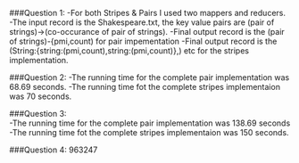 ###Question 1:
-For both Stripes & Pairs I used two mappers and reducers.
-The input record is the Shakespeare.txt, the key value pairs are (pair of strings)->(co-occurance of pair of strings).
-Final output record is the (pair of strings)-{pmi,count)   for pair impementation
-Final output record is the (String:{string:(pmi,count),string:(pmi,count)},) etc for the stripes implementation. 


###Question 2:
 -The running time for the complete pair implementation was 68.69 seconds.
 -The running time fot the complete stripes implementaion was 70 seconds.

###Question 3:  
-The running time for the complete pair implementation was 138.69 seconds
-The running time fot the complete stripes implementaion was 150 seconds.

###Question 4: 
 963247
	
